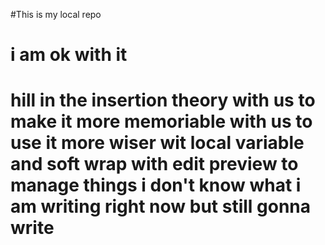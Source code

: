 #This is my local repo
<br>
# i am ok with it
#  hill in the insertion theory with us to make it more memoriable with us to use it more wiser wit local variable and soft wrap with edit preview to manage things i don't know what i am writing right now but still gonna write 
